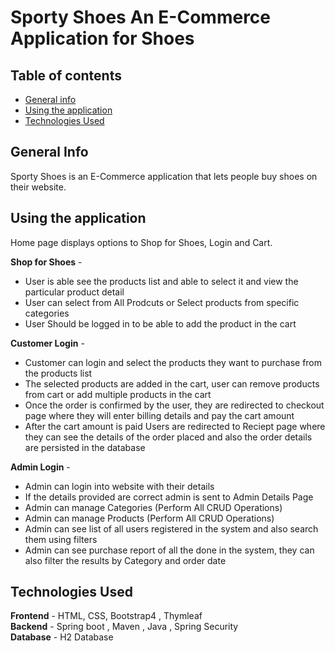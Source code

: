 # Sporty Shoes An E-Commerce Application for Shoes 

## Table of contents
- [General info](#general-info)
- [Using the application](#using-the-application)
- [Technologies Used](#technologies-used)

## General Info
Sporty Shoes is an E-Commerce application that lets people buy shoes on their website.

## Using the application

Home page displays options to Shop for Shoes, Login and Cart.

<b>Shop for Shoes</b>  - <br>
- User is able see the products list and able to select it and view the particular product detail
- User can select from All Prodcuts or Select products from specific categories
- User Should be logged in to be able to add the product in the cart

<b>Customer Login</b>  - <br>
- Customer can login and select the products they want to purchase from the products list
- The selected products are added in the cart, user can remove products from cart or add multiple products in the cart 
- Once the order is confirmed by the user, they are redirected to checkout page where they will enter billing details and pay the cart amount
- After the cart amount is paid Users are redirected to Reciept page where they can see the details of the order placed and also the order details are persisted in the database

<b>Admin Login</b>  - <br>
- Admin can login into website with their details
- If the details provided are correct admin is sent to Admin Details Page
- Admin can manage Categories (Perform All CRUD Operations)
- Admin can manage Products (Perform All CRUD Operations)
- Admin can see list of all users registered in the system and also search them using filters
- Admin can see purchase report of all the done in the system, they can also filter the results by Category and order date

## Technologies Used
<b>Frontend</b> - HTML, CSS, Bootstrap4 , Thymleaf <br>
<b>Backend</b> - Spring boot , Maven , Java , Spring Security <br>
<b>Database</b> - H2 Database <br>
